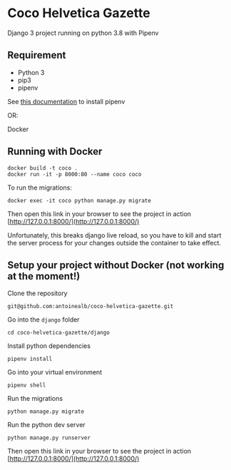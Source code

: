 # Coco Helvetica Gazette

Django 3 project running on python 3.8 with Pipenv

## Requirement

- Python 3
- pip3
- pipenv


See [this documentation](https://pipenv-fork.readthedocs.io/en/latest/install.html) to install pipenv

OR:

Docker

## Running with Docker

```
docker build -t coco .
docker run -it -p 8000:80 --name coco coco
```

To run the migrations:

```
docker exec -it coco python manage.py migrate
```

Then open this link in your browser to see the project in action [http://127.0.0.1:8000/](http://127.0.0.1:8000/)

Unfortunately, this breaks django live reload, so you have to kill and start the server process for your changes outside the container to take effect.

## Setup your project without Docker (not working at the moment!)
Clone the repository

    git@github.com:antoinealb/coco-helvetica-gazette.git

Go into the `django` folder

    cd coco-helvetica-gazette/django

Install python dependencies

    pipenv install

Go into your virtual environment

    pipenv shell

Run the migrations

    python manage.py migrate

Run the python dev server

    python manage.py runserver

Then open this link in your browser to see the project in action [http://127.0.0.1:8000/](http://127.0.0.1:8000/)


